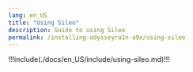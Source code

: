 ```yaml
---
lang: en_US
title: "Using Sileo"
description: Guide to using Sileo
permalink: /installing-odysseyra1n-a9x/using-sileo
---
```


!!!include(./docs/en_US/include/using-sileo.md)!!!